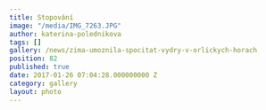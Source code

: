 ```yaml
---
title: Stopování
image: "/media/IMG_7263.JPG"
author: katerina-polednikova
tags: []
gallery: /news/zima-umoznila-spocitat-vydry-v-orlickych-horach
position: 82
published: true
date: 2017-01-26 07:04:28.000000000 Z
category: gallery
layout: photo
---
```


